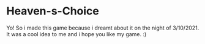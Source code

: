 # Heaven-s-Choice
Yo! So i made this game because i dreamt about it on the night of 3/10/2021. It was a cool idea to me and i hope you like my game. :)
